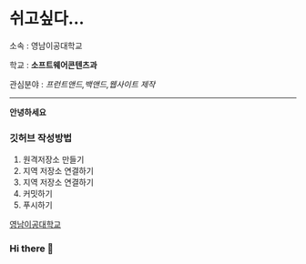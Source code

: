 # 쉬고싶다...

소속 : 영남이공대학교

학교 : **소프트웨어콘텐츠과**

관심분야 : *프런트앤드,백앤드,웹사이트 제작*

---
**안녕하세요**

### 깃허브 작성방법
1. 원격저장소 만들기
2. 지역 저장소 연결하기
3. 지역 저장소 연결하기
4. 커밋하기
5. 푸시하기

[영남이공대학교](http://www.ync.ac.kr)





### Hi there 👋

<!--
**a6252a/a6252a** is a ✨ _special_ ✨ repository because its `README.md` (this file) appears on your GitHub profile.

Here are some ideas to get you started:

- 🔭 I’m currently working on ...
- 🌱 I’m currently learning ...
- 👯 I’m looking to collaborate on ...
- 🤔 I’m looking for help with ...
- 💬 Ask me about ...
- 📫 How to reach me: ...
- 😄 Pronouns: ...
- ⚡ Fun fact: ...
-->
